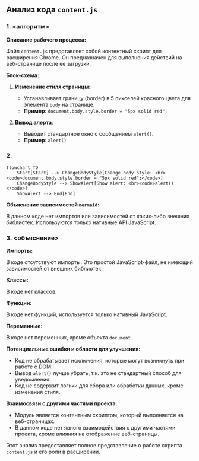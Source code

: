 ## Анализ кода `content.js`

### 1. <алгоритм>

**Описание рабочего процесса:**

Файл `content.js` представляет собой контентный скрипт для расширения Chrome. Он предназначен для выполнения действий на веб-странице после ее загрузки.

**Блок-схема:**

1.  **Изменение стиля страницы**:
    *   Устанавливает границу (border) в 5 пикселей красного цвета для элемента `body` на странице.
    *   **Пример**: `document.body.style.border = "5px solid red";`

2.  **Вывод алерта**:
    *   Выводит стандартное окно с сообщением `alert()`.
    *   **Пример**: `alert()`

### 2. <mermaid>

```mermaid
flowchart TD
    Start[Start] --> ChangeBodyStyle[Change body style: <br><code>document.body.style.border = "5px solid red";</code>]
    ChangeBodyStyle --> ShowAlert[Show alert: <br><code>alert()</code>]
    ShowAlert --> End[End]
```

**Объяснение зависимостей `mermaid`:**

В данном коде нет импортов или зависимостей от каких-либо внешних библиотек. Используются только нативные API JavaScript.

### 3. <объяснение>

**Импорты:**

В коде отсутствуют импорты. Это простой JavaScript-файл, не имеющий зависимостей от внешних библиотек.

**Классы:**

В коде нет классов.

**Функции:**

В коде нет функций, используется только нативный JavaScript.

**Переменные:**

В коде нет переменных, кроме объекта `document`.

**Потенциальные ошибки и области для улучшения:**

*   Код не обрабатывает исключения, которые могут возникнуть при работе с DOM.
*    Вывод `alert()` лучше убрать, т.к. это не стандартный способ для уведомления.
*   Код не содержит логики для сбора или обработки данных, кроме изменения стиля.

**Взаимосвязи с другими частями проекта:**

*   Модуль является контентным скриптом, который выполняется на веб-страницах.
*  В данном коде нет явного взаимодействия с другими частями проекта, кроме влияния на отображение веб-страницы.

Этот анализ предоставляет полное представление о работе скрипта `content.js` и его роли в расширении.